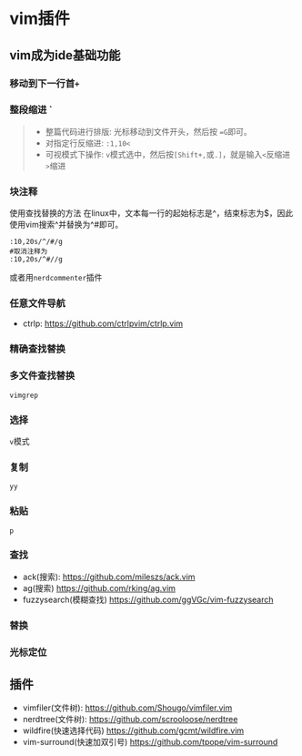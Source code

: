 vim插件
===============

## vim成为ide基础功能
### 移动到下一行首`+`

### 整段缩进 `

>- 整篇代码进行排版: 光标移动到文件开头，然后按 `=G`即可。
>- 对指定行反缩进: `:1,10<`
>- 可视模式下操作: `v`模式选中，然后按`[Shift+,`或`.]`，就是输入`<`反缩进 `>`缩进

### 块注释
使用查找替换的方法 在linux中，文本每一行的起始标志是^，结束标志为$，因此使用vim搜索^并替换为^#即可。
```shell
:10,20s/^/#/g
#取消注释为
:10,20s/^#//g
```

或者用`nerdcommenter`插件

### 任意文件导航
+ ctrlp: https://github.com/ctrlpvim/ctrlp.vim


### 精确查找替换

### 多文件查找替换
`vimgrep`

### 选择
`v`模式

### 复制
`yy`

### 粘贴
`p`

### 查找
+ ack(搜索): https://github.com/mileszs/ack.vim
+ ag(搜索) https://github.com/rking/ag.vim
+ fuzzysearch(模糊查找) https://github.com/ggVGc/vim-fuzzysearch

### 替换

### 光标定位


## 插件
+ vimfiler(文件树): https://github.com/Shougo/vimfiler.vim
+ nerdtree(文件树): https://github.com/scrooloose/nerdtree
+ wildfire(快速选择代码) https://github.com/gcmt/wildfire.vim
+ vim-surround(快速加双引号) https://github.com/tpope/vim-surround



